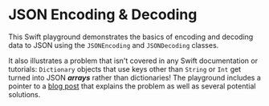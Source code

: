 # JSON Encoding & Decoding 

This Swift playground demonstrates the basics of encoding and decoding data
to JSON using the `JSONEncoding` and `JSONDecoding` classes.

It also illustrates a problem that isn't covered in any Swift documentation
or tutorials: `Dictionary` objects that use keys other than `String` or `Int`
get turned into JSON ***arrays*** rather than dictionaries! The playground
includes a pointer to a [blog post](https://www.fivestars.blog/articles/codable-swift-dictionaries/)
that explains the problem as well as several potential solutions.
